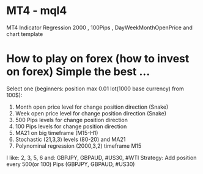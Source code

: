 # MT4 - mql4
MT4 Indicator Regression 2000 , 100Pips , DayWeekMonthOpenPrice and chart template

# How to play on forex (how to invest on forex) Simple the best ...
Select one (beginners: position max 0.01 lot(1000 base currency) from 100$):
1) Month open price level for change position direction (Snake)
2) Week open price level for change position direction (Snake)
3) 500 Pips levels for change position direction
4) 100 Pips levels for change position direction
5) MA21 on big timeframe (M15-H1)
6) Stochastic (21,3,3) levels (80-20) and MA21
7) Polynominal regression (2000,3,2) timeframe M15

I like: 2, 3, 5, 6 and: GBPJPY, GBPAUD, #US30, #WTI 
Strategy: Add position every 500(or 100) Pips (GBPJPY, GBPAUD, #US30)

